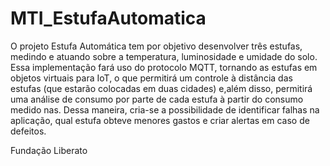 # MTI_EstufaAutomatica
 O projeto Estufa Automática tem por objetivo desenvolver três estufas, medindo e atuando sobre a temperatura, luminosidade e umidade do solo. Essa implementação fará uso do protocolo MQTT, tornando as estufas em objetos virtuais para IoT, o que permitirá um controle à distância das estufas (que estarão colocadas em duas cidades) e,além disso, permitirá uma análise de consumo por parte de cada estufa à partir do consumo medido nas. Dessa maneira, cria-se a possibilidade de identificar falhas na aplicação, qual estufa obteve menores gastos e criar alertas em caso de defeitos.

Fundação Liberato
